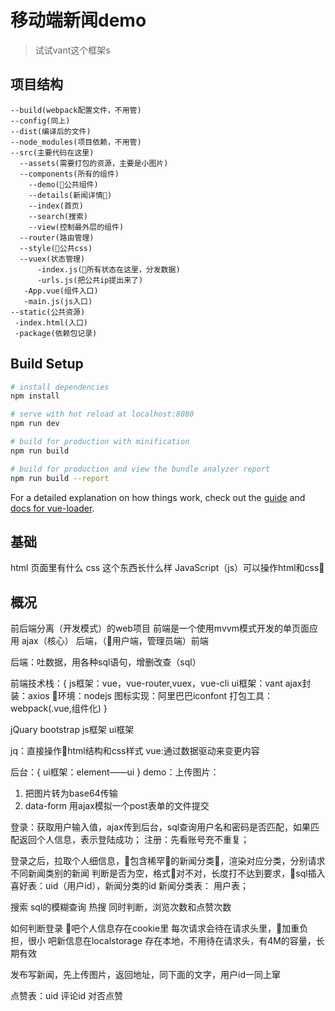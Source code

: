# 移动端新闻demo

> 试试vant这个框架s

## 项目结构

```
--build(webpack配置文件，不用管)
--config(同上)
--dist(编译后的文件)
--node_modules(项目依赖，不用管)
--src(主要代码在这里)
  --assets(需要打包的资源，主要是小图片)
  --components(所有的组件)
    --demo(公共组件)
    --details(新闻详情)
    --index(首页)
    --search(搜索)
    --view(控制最外层的组件)
  --router(路由管理)
  --style(公共css)
  --vuex(状态管理)
      -index.js(所有状态在这里，分发数据)
      -urls.js(把公共ip提出来了)
   -App.vue(组件入口)
   -main.js(js入口)
--static(公共资源)
 -index.html(入口)
 -package(依赖包记录)
```

## Build Setup

``` bash
# install dependencies
npm install

# serve with hot reload at localhost:8080
npm run dev

# build for production with minification
npm run build

# build for production and view the bundle analyzer report
npm run build --report
```

For a detailed explanation on how things work, check out the [guide](http://vuejs-templates.github.io/webpack/) and [docs for vue-loader](http://vuejs.github.io/vue-loader).



## 基础

html 页面里有什么
css 这个东西长什么样
JavaScript（js）可以操作html和css

## 概况

前后端分离（开发模式）的web项目
前端是一个使用mvvm模式开发的单页面应用
ajax（核心）
后端，（用户端，管理员端）前端

后端：吐数据，用各种sql语句，增删改查（sql）

前端技术栈：{
js框架：vue，vue-router,vuex，vue-cli
ui框架：vant
ajax封装：axios
环境：nodejs
图标实现：阿里巴巴iconfont
打包工具：webpack(.vue,组件化)
}

jQuary   bootstrap
js框架    ui框架

jq：直接操作html结构和css样式
vue:通过数据驱动来变更内容


后台：{
  ui框架：element——ui
}
demo：上传图片：
1. 把图片转为base64传输
2. data-form 用ajax模拟一个post表单的文件提交






登录：获取用户输入值，ajax传到后台，sql查询用户名和密码是否匹配，如果匹配返回个人信息，表示登陆成功；
注册：先看账号充不重复；


登录之后，拉取个人细信息，包含稀罕的新闻分类，渲染对应分类，分别请求不同新闻类别的新闻
判断是否为空，格式对不对，长度打不达到要求，sql插入
喜好表：uid（用户id），新闻分类的id
新闻分类表：
用户表；

搜索 sql的模糊查询
热搜 同时判断，浏览次数和点赞次数


如何判断登录
吧个人信息存在cookie里 每次请求会待在请求头里，加重负担，很小
吧新信息在localstorage 存在本地，不用待在请求头，有4M的容量，长期有效


发布写新闻，先上传图片，返回地址，同下面的文字，用户id一同上窜

点赞表：uid 评论id 对否点赞